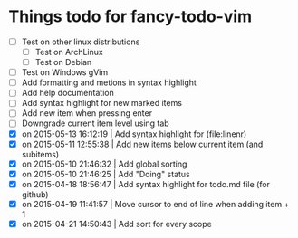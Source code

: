 # Things todo for fancy-todo-vim

- [ ] Test on other linux distributions
    - [ ] Test on ArchLinux
    - [ ] Test on Debian
- [ ] Test on Windows gVim
- [ ] Add formatting and metions in syntax highlight
- [ ] Add help documentation 
- [ ] Add syntax highlight for new marked items
- [ ] Add new item when pressing enter
- [ ] Downgrade current item level using tab
- [x] on 2015-05-13 16:12:19 | Add syntax highlight for (file:linenr) 
- [x] on 2015-05-11 12:55:38 | Add new items below current item (and subitems)
- [x] on 2015-05-10 21:46:32 | Add global sorting
- [x] on 2015-05-10 21:46:25 | Add "Doing" status
- [x] on 2015-04-18 18:56:47 | Add syntax highlight for todo.md file (for github)
- [x] on 2015-04-19 11:41:57 | Move cursor to end of line when adding item + 1
- [x] on 2015-04-21 14:50:43 | Add sort for every scope
